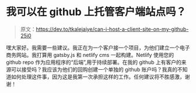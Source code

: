 # 我可以在 github 上托管客户端站点吗？

> 原文：<https://dev.to/tkalejaiye/can-i-host-a-client-site-on-my-github-25i0>

嘿大家好。我需要一些建议。我正在为一个客户接一个项目，为他们建立一个电子商务网站。我打算用 gatsby.js 和 netlify cms 一起构建。Netlify 使用您的 github repo 作为应用程序的“后端”,用于持续部署。在我的 github 上有客户的来源可以接受吗？我应该为他们的回购创建一个单独的 github 账户吗？我真的不知道如何处理这件事，因为这是我第一次承担这样的工作。任何建议将不胜感激，谢谢！